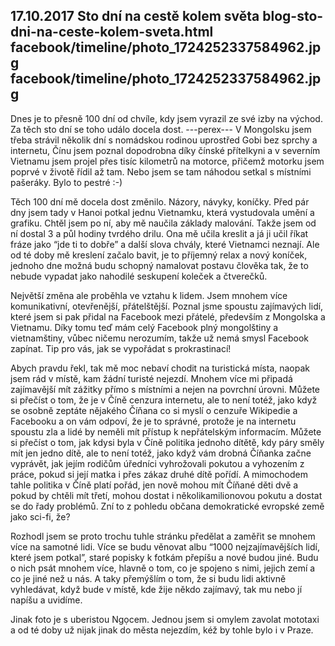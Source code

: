 17.10.2017
Sto dní na cestě kolem světa
blog-sto-dni-na-ceste-kolem-sveta.html
facebook/timeline/photo_1724252337584962.jpg
facebook/timeline/photo_1724252337584962.jpg
--------------

Dnes je to přesně 100 dní od chvíle, kdy jsem vyrazil ze své izby na východ. Za těch sto dní se toho událo docela dost.
---perex---
V Mongolsku jsem třeba strávil několik dní s nomádskou rodinou uprostřed Gobi bez sprchy a internetu, Čínu jsem poznal dopodrobna díky čínské přítelkyni a v severním Vietnamu jsem projel přes tisíc kilometrů na motorce, přičemž motorku jsem poprvé v životě řídil až tam. Nebo jsem se tam náhodou setkal s místními pašeráky. Bylo to pestré :-) 

Těch 100 dní mě docela dost změnilo. Názory, návyky, koníčky. Před pár dny jsem tady v Hanoi potkal jednu Vietnamku, která vystudovala umění a grafiku. Chtěl jsem po ní, aby mě naučila základy malování. Takže jsem od ní dostal 3 a půl hodiny tvrdého drilu. Ona mě učila kreslit a já ji učil říkat fráze jako “jde ti to dobře” a další slova chvály, které Vietnamci neznají. Ale od té doby mě kreslení začalo bavit, je to příjemný relax a nový koníček, jednoho dne možná budu schopný namalovat postavu člověka tak, že to nebude vypadat jako nahodilé seskupení koleček a čtverečků.

Největší změna ale proběhla ve vztahu k lidem. Jsem mnohem více komunikativní, otevřenější, přátelštější. Poznal jsme spoustu zajímavých lidí, které jsem si pak přidal na Facebook mezi přátelé, především z Mongolska a Vietnamu. Díky tomu teď mám celý Facebook plný mongolštiny a vietnamštiny, vůbec ničemu nerozumím, takže už nemá smysl Facebook zapínat. Tip pro vás, jak se vypořádat s prokrastinací!

Abych pravdu řekl, tak mě moc nebaví chodit na turistická místa, naopak jsem rád v místě, kam žádní turisté nejezdí. Mnohem více mi připadá zajímavější mít zážitky přímo s místními a nejen na povrchní úrovni. Můžete si přečíst o tom, že je v Číně cenzura internetu, ale to není totéž, jako když se osobně zeptáte nějakého Číňana co si myslí o cenzuře Wikipedie a Facebooku a on vám odpoví, že je to správné, protože je na internetu spoustu zla a lidé by neměli mít přístup k nepřátelským informacím. Můžete si přečíst o tom, jak kdysi byla v Číně politika jednoho dítětě, kdy páry směly mít jen jedno dítě, ale to není totéž, jako když vám drobná Číňanka začne vyprávět, jak jejím rodičům úředníci vyhrožovali pokutou a vyhozením z práce, pokud si její matka i přes zákaz druhé dítě pořídí. A mimochodem tahle politika v Číně platí pořád, jen nově mohou mít Číňané děti dvě a pokud by chtěli mít třetí, mohou dostat i několikamilionovou pokutu a dostat se do řady problémů. Zní to z pohledu občana demokratické evropské země jako sci-fi, že?

Rozhodl jsem se proto trochu tuhle stránku předělat a zaměřit se mnohem více na samotné lidi. Více se budu věnovat albu “1000 nejzajímavějších lidí, které jsem potkal”, staré popisky k fotkám přepíšu a nové budou jiné. Budu o nich psát mnohem více, hlavně o tom, co je spojeno s nimi, jejich zemí a co je jiné než u nás. A taky přemýšlím o tom, že si budu lidi aktivně vyhledávat, když bude v místě, kde žije někdo zajímavý, tak mu nebo jí napíšu a uvidíme. 

Jinak foto je s uberistou Ngọcem. Jednou jsem si omylem zavolat mototaxi a od té doby už nijak jinak do města nejezdím, kéž by tohle bylo i v Praze.


